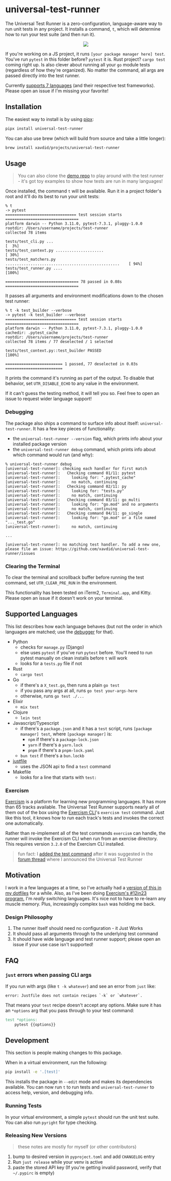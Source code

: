 # universal-test-runner

The Universal Test Runner is a zero-configuration, language-aware way to run unit tests in any project. It installs a command, `t`, which will determine how to run your test suite (and then run it).

<p align="center">
   <a href="https://github.com/xavdid/test-runner-demo/blob/main/_demo/demo-min.gif">
      <img src="https://raw.githubusercontent.com/xavdid/test-runner-demo/main/_demo/demo-min.gif"/>
   </a>
</p>

If you're working on a JS project, it runs `[your package manager here] test`. You've run `pytest` in this folder before? `pytest` it is. Rust project? `cargo test` coming right up. Is also clever about running all your `go` module tests (regardless of how they're organized). No matter the command, all args are passed directly into the test runner.

Currently [supports 7 languages](#supported-languages) (and their respective test frameworks). Please open an issue if I'm missing your favorite!

## Installation

The easiest way to install is by using [pipx](https://pypa.github.io/pipx/):

```bash
pipx install universal-test-runner
```

You can also use brew (which will build from source and take a little longer):

```bash
brew install xavdid/projects/universal-test-runner
```

## Usage

> You can also clone the [demo repo](https://github.com/xavdid/test-runner-demo) to play around with the test runner - it's got toy examples to show how tests are run in many languages!

Once installed, the command `t` will be available. Run it in a project folder's root and it'll do its best to run your unit tests:

```
% t
-> pytest
=============================== test session starts ================================
platform darwin -- Python 3.11.0, pytest-7.3.1, pluggy-1.0.0
rootdir: /Users/username/projects/test-runner
collected 78 items

tests/test_cli.py ...                                                        [  3%]
tests/test_context.py .....................                                  [ 30%]
tests/test_matchers.py ..................................................    [ 94%]
tests/test_runner.py ....                                                    [100%]

================================ 78 passed in 0.08s ================================
```

It passes all arguments and environment modifications down to the chosen test runner:

```
% t -k test_builder --verbose
-> pytest -k test_builder --verbose
=============================== test session starts ================================
platform darwin -- Python 3.11.0, pytest-7.3.1, pluggy-1.0.0
cachedir: .pytest_cache
rootdir: /Users/username/projects/test-runner
collected 78 items / 77 deselected / 1 selected

tests/test_context.py::test_builder PASSED                                   [100%]

========================= 1 passed, 77 deselected in 0.03s =========================
```

It prints the command it's running as part of the output. To disable that behavior, set `UTR_DISABLE_ECHO` to any value in the environment.

If it can't guess the testing method, it will tell you so. Feel free to open an issue to request wider language support!

### Debugging

The package also ships a command to surface info about itself: `universal-test-runner`. It has a few key pieces of functionality:

- the `universal-test-runner --version` flag, which prints info about your installed package version
- the `universal-test-runner debug` command, which prints info about which command would run (and why):

```
% universal-test-runner debug
[universal-test-runner]: checking each handler for first match
[universal-test-runner]:   Checking command 01/11: pytest
[universal-test-runner]:     looking for: ".pytest_cache"
[universal-test-runner]:     no match, continuing
[universal-test-runner]:   Checking command 02/11: py
[universal-test-runner]:     looking for: "tests.py"
[universal-test-runner]:     no match, continuing
[universal-test-runner]:   Checking command 03/11: go_multi
[universal-test-runner]:     looking for: "go.mod" and no arguments
[universal-test-runner]:     no match, continuing
[universal-test-runner]:   Checking command 04/11: go_single
[universal-test-runner]:     looking for: "go.mod" or a file named "..._test.go"
[universal-test-runner]:     no match, continuing

...

[universal-test-runner]: no matching test handler. To add a new one, please file an issue: https://github.com/xavdid/universal-test-runner/issues
```

### Clearing the Terminal

To clear the terminal and scrollback buffer before running the test command, set `UTR_CLEAR_PRE_RUN` in the environment.

This functionality has been tested on iTerm2, `Terminal.app`, and Kitty. Please open an issue if it doesn't work on your terminal.

## Supported Languages

This list describes how each language behaves (but not the order in which languages are matched; use the [debugger](#debugging) for that).

- Python
  - checks for `manage.py` (Django)
  - else uses `pytest` if you've run `pytest` before. You'll need to run pytest manually on clean installs before `t` will work
  - looks for a `tests.py` file if not
- Rust
  - `cargo test`
- Go
  - if there's a `X_test.go`, then runs a plain `go test`
  - if you pass any args at all, runs `go test your-args-here`
  - otherwise, runs `go test ./...`
- Elixir
  - `mix test`
- Clojure
  - `lein test`
- Javascript/Typescript
  - if there's a `package.json` and it has a `test` script, runs `[package manager] test`, where `[package manager]` is:
    - `npm` if there's a `package-lock.json`
    - `yarn` if there's a `yarn.lock`
    - `pnpm` if there's a `pnpm-lock.yaml`
  - `bun test` if there's a `bun.lockb`
- [justfile](https://github.com/casey/just)
  - uses the JSON api to find a `test` command
- Makefile
  - looks for a line that starts with `test:`

### Exercism

[Exercism](https://exercism.org/) is a platform for learning new programming languages. It has more than 65 tracks available. The Universal Test Runner supports nearly all of them out of the box using the [Exercism CLI](https://exercism.org/docs/using/solving-exercises/working-locally)'s `exercism test` command. Just like this tool, it knows how to run each track's tests and invokes the correct one automatically.

Rather than re-implement all of the test commands `exercism` can handle, the runner will invoke the Exercism CLI when run from an exercise directory. This requires version `3.2.0` of the Exercism CLI installed.

> fun fact: I [added the test command](https://github.com/exercism/cli/pull/1092) after it was suggested in the [forum thread](https://forum.exercism.org/t/introducing-the-universal-test-runner/6228) where I announced the Universal Test Runner

## Motivation

I work in a few languages at a time, so I've actually had a [version of this in my dotfiles](https://github.com/xavdid/dotfiles/blob/6bd5f56b1f9ad2dcef9f8b72413d30779b378aef/node/aliases.zsh#L45-L73) for a while. Also, as I've been doing [Exercism's #12in23 program](https://exercism.org/challenges/12in23), I'm _really_ switching languages. It's nice not to have to re-learn any muscle memory. Plus, increasingly complex `bash` was holding me back.

### Design Philosophy

1. The runner itself should need no configuration - it Just Works
2. It should pass all arguments through to the underlying test command
3. It should have wide language and test runner support; please open an issue if your use case isn't supported!

## FAQ

### `just` errors when passing CLI args

If you run with args (like `t -k whatever`) and see an error from `just` like:

```
error: Justfile does not contain recipes `-k` or `whatever`.
```

That means your `test` recipe doesn't accept any options. Make sure it has an `*options` arg that you pass through to your test command:

```makefile
test *options:
    pytest {{options}}
```

## Development

This section is people making changes to this package.

When in a virtual environment, run the following:

```bash
pip install -e '.[test]'
```

This installs the package in `--edit` mode and makes its dependencies available. You can now run `t` to run tests and `universal-test-runner` to access help, version, and debugging info.

### Running Tests

In your virtual environment, a simple `pytest` should run the unit test suite. You can also run `pyright` for type checking.

### Releasing New Versions

> these notes are mostly for myself (or other contributors)

1. bump to desired version in `pyproject.toml` and add `CHANGELOG` entry
2. Run `just release` while your venv is active
3. paste the stored API key (If you're getting invalid password, verify that `~/.pypirc` is empty)
